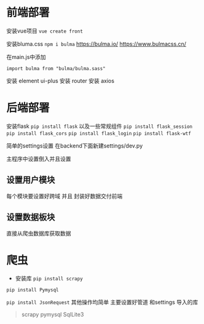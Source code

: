 # 前端部署
安装vue项目
`vue create front`

安装bluma.css
`npm i bulma`
https://bulma.io/
https://www.bulmacss.cn/

在main.js中添加
```
import bulma from "bulma/bulma.sass"
```

安装 element ui-plus
安装 router
安装 axios



# 后端部署
安装flask
`pip install flask`
以及一些常规组件
`pip install flask_session`
`pip install flask_cors`
`pip install flask_login`
`pip install flask-wtf`

简单的settings设置
在backend下面新建settings/dev.py


主程序中设置倒入并且设置

## 设置用户模块
每个模块要设置好跨域
并且 封装好数据交付前端

## 设置数据板块
直接从爬虫数据库获取数据

# 爬虫

- 安装库
`pip install scrapy`

`pip install Pymysql`

`pip install JsonRequest`
其他操作均简单 主要设置好管道 和settings
导入的库
> scrapy pymysql SqlLite3



